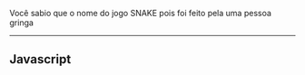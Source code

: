 Você sabio que o nome do jogo SNAKE
pois foi feito pela uma pessoa gringa


---------------------------------------
Javascript
---------------------------------------
